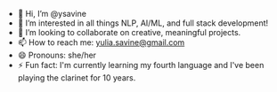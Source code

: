 - 👋 Hi, I’m @ysavine
- 🧠 I’m interested in all things NLP, AI/ML, and full stack development!
- 💞️ I’m looking to collaborate on creative, meaningful projects.
- 📫 How to reach me: yulia.savine@gmail.com
- 😄 Pronouns: she/her
- ⚡ Fun fact: I'm currently learning my fourth language and I've been playing the clarinet for 10 years.
